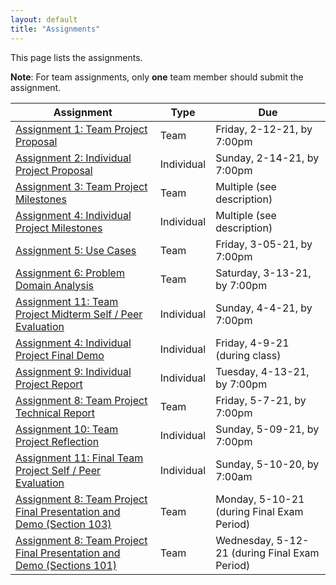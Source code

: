 ```yaml
---
layout: default
title: "Assignments"
---
```


This page lists the assignments.

**Note**: For team assignments, only **one** team member should submit the assignment.

Assignment | Type | Due
---------- | ---- | ---
[Assignment 1: Team Project Proposal](assign01.html) | Team | Friday, 2-12-21, by 7:00pm
[Assignment 2: Individual Project Proposal](assign02.html) | Individual | Sunday, 2-14-21, by 7:00pm
[Assignment 3: Team Project Milestones](assign03.html) | Team | Multiple (see description)
[Assignment 4: Individual Project Milestones](assign04.html) | Individual | Multiple (see description)
[Assignment 5: Use Cases](assign05.html) | Team | Friday, 3-05-21, by 7:00pm
[Assignment 6: Problem Domain Analysis](assign06.html) | Team | Saturday, 3-13-21, by 7:00pm
[Assignment 11: Team Project Midterm Self / Peer Evaluation](assign11.html) | Individual | Sunday, 4-4-21, by 7:00pm
[Assignment 4: Individual Project Final Demo](assign04.html) | Individual | Friday, 4-9-21 (during class)
[Assignment 9: Individual Project Report](assign09.html) | Individual | Tuesday, 4-13-21, by 7:00pm
[Assignment 8: Team Project Technical Report](assign08.html) | Team | Friday, 5-7-21, by 7:00pm
[Assignment 10: Team Project Reflection](assign10.html) | Individual | Sunday, 5-09-21, by 7:00pm
[Assignment 11: Final Team Project Self / Peer Evaluation](assign11.html) | Individual | Sunday, 5-10-20, by 7:00am
[Assignment 8: Team Project Final Presentation and Demo (Section 103)](assign08.html) | Team | Monday, 5-10-21 (during Final Exam Period)
[Assignment 8: Team Project Final Presentation and Demo (Sections 101)](assign08.html) | Team | Wednesday, 5-12-21 (during Final Exam Period)

